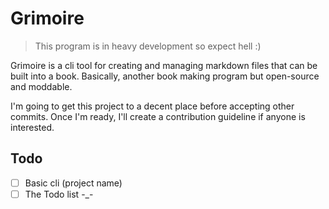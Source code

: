 # Grimoire

> This program is in heavy development so expect hell :)

Grimoire is a cli tool for creating and managing markdown files that can be built into a book.
Basically, another book making program but open-source and moddable.

I'm going to get this project to a decent place before accepting other commits.
Once I'm ready, I'll create a contribution guideline if anyone is interested.

## Todo
- [ ] Basic cli (project name)
- [ ] The Todo list -_-
